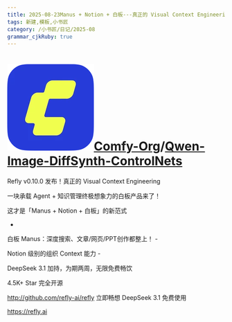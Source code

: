 ```yaml
---
title: 2025-08-23Manus + Notion + 白板---真正的 Visual Context Engineering
tags: 新建,模板,小书匠
category: /小书匠/日记/2025-08
grammar_cjkRuby: true
---
```



# [![](./images/1755903553786.jpg)](https://huggingface.co/Comfy-Org)[Comfy-Org](https://huggingface.co/Comfy-Org)/[Qwen-Image-DiffSynth-ControlNets](https://huggingface.co/Comfy-Org/Qwen-Image-DiffSynth-ControlNets)


Refly v0.10.0 发布！真正的 Visual Context Engineering 


一块承载 Agent + 知识管理终极想象力的白板产品来了！


 这才是「Manus + Notion + 白板」的新范式


 - 


 白板 Manus：深度搜索、文章/网页/PPT创作都整上！ - 


 Notion 级别的组织 Context 能力 - 


 DeepSeek 3.1 加持，为期两周，无限免费畅饮 


 4.5K+ Star 完全开源 


 http://github.com/refly-ai/refly 立即畅想 DeepSeek 3.1 免费使用 


https://refly.ai

